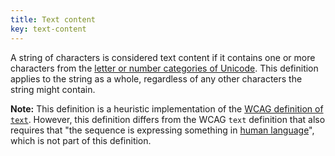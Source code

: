 ```yaml
---
title: Text content
key: text-content
---
```


A string of characters is considered text content if it contains one or more characters from the [letter or number categories of Unicode](https://www.unicode.org/versions/Unicode11.0.0/ch04.pdf#G134153). This definition applies to the string as a whole, regardless of any other characters the string might contain.

**Note:** This definition is a heuristic implementation of the [WCAG definition of `text`](https://www.w3.org/TR/WCAG21/#dfn-text). However, this definition differs from the WCAG `text` definition that also requires that "the sequence is expressing something in [human language](https://www.w3.org/TR/WCAG21/#dfn-human-language-s)", which is not part of this definition. 
